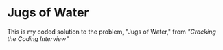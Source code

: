 # Jugs of Water
This is my coded solution to the problem, "Jugs of Water," from *"Cracking the Coding Interview"*
